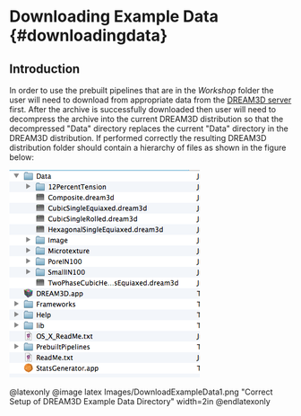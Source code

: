 Downloading Example Data {#downloadingdata}
========

## Introduction ##

In order to use the prebuilt pipelines that are in the _Workshop_ folder the user will need to download from appropriate data from the [DREAM3D server](http://dream3d.bluequartz.net/downloads/index.html) first. After the archive is successfully downloaded then user will need to decompress the archive into the current DREAM3D distribution so that the decompressed "Data" directory replaces the current "Data" directory in the DREAM3D distribution. If performed correctly the resulting DREAM3D distribution folder should contain a hierarchy of files as shown in the figure below:

![Correct Setup of DREAM3D Example Data Directory: Mac OS X](Images/DownloadExampleData1.png)

@latexonly
@image latex Images/DownloadExampleData1.png "Correct Setup of DREAM3D Example Data Directory" width=2in
@endlatexonly



